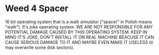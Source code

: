 # Weed 4 Spacer
16 bit operating system that is a walk simulator ("spacer" in Polish means "walk"). It's joke operating system. WE ARE NOT RESPONSIBLE FOR ANY POTENTIAL DAMAGE CAUSED BY THIS OPERATING SYSTEM. KEEP IN MIND IT'S JOKE, DON'T INSTALL IT ON REAL MACHINE BEACUSE IT CAN CAUSE SERIOUS DAMAGE TO IT AND MAYBE EVEN MAKE IT USELESS (it may overwrite some disk sectors). 
